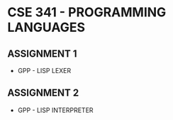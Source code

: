 # CSE 341 - PROGRAMMING LANGUAGES

## ASSIGNMENT 1

- GPP - LISP LEXER

## ASSIGNMENT 2

- GPP - LISP INTERPRETER
